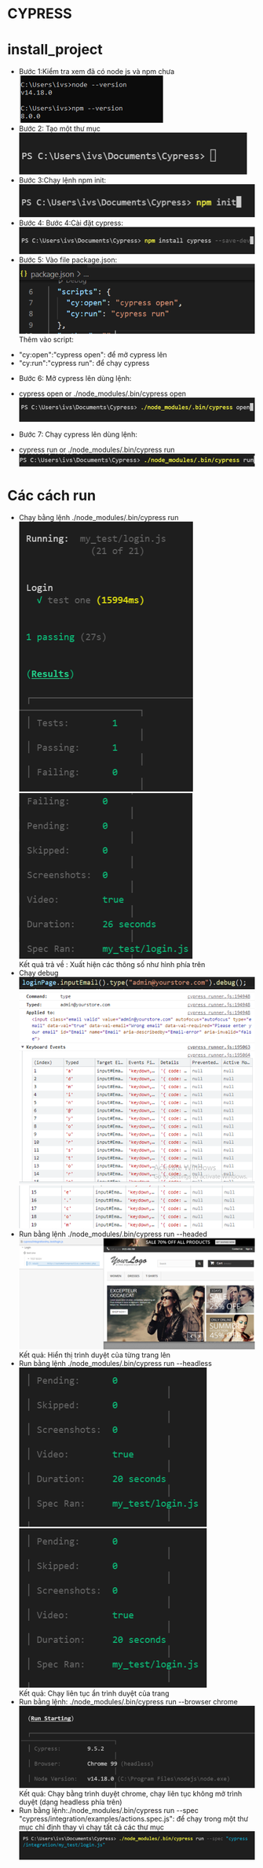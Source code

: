 # CYPRESS
# install_project
*  Bước 1:Kiểm tra xem đã có node js và npm chưa
![](img/anh_8.png)
* Bước 2: Tạo một thư mục
![](img/anh_9.png)
* Bước 3:Chạy lệnh npm init:
![](img/anh_10.png)
* Bước 4: Bước 4:Cài đặt cypress:
![](img/anh_11.png)
* Bước 5: Vào file package.json:
![](img/anh_12.png)
Thêm vào script: 
+   "cy:open":"cypress open": để mở cypress lên
+   "cy:run":"cypress run": để chạy cypress <br>

* Bước 6: Mở cypress lên dùng lệnh:
+   cypress open or ./node_modules/.bin/cypress open<br>
![](img/anh_14.png)<br>
* Bước 7: Chạy cypress lên dùng lệnh:
+    cypress run or ./node_modules/.bin/cypress run<br>
![](img/anh_15.png)<br>
# Các cách run <br>
* Chạy bằng lệnh ./node_modules/.bin/cypress run<br>
![](img/anh_3.png)<br>
![](img/anh_4.png)<br>
Kết quả trả về : Xuất hiện các thông số như hình phía trên<br>
* Chạy debug <br>
![](img/anh_17.png)
![](img/anh_18.png)
![](img/anh_19.png)
* Run bằng lệnh ./node_modules/.bin/cypress run --headed<br>
![](img/anh_5.png)<br>
Kết quả: Hiển thị trình duyệt của từng trang lên<br>
* Run bằng lệnh ./node_modules/.bin/cypress run --headless<br>
![](img/anh_6.png)<br>
![](img/anh_6.png)<br>
Kết quả: Chạy liên tục ẩn trình duyệt của trang<br>
* Run bằng lệnh: ./node_modules/.bin/cypress run --browser chrome
![](img/hinh_7.png)<br>
Kết quả: Chạy bằng trình duyệt chrome, chạy liên tục không mở trình duyệt (dạng headless phía trên)<br>
* Run bằng lệnh:./node_modules/.bin/cypress run --spec "cypress/integration/examples/actions.spec.js": để chạy trong một thư mục chỉ định thay vì chạy tất cả các thư mục<br>
![](img/anh_16.png)
